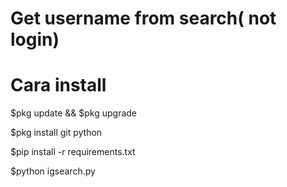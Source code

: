 # Get username from search( not login)

# Cara install

$pkg update && $pkg upgrade

$pkg install git python

$pip install -r requirements.txt

$python igsearch.py

